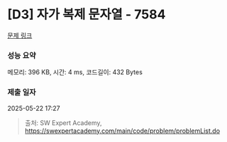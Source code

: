 # [D3] 자가 복제 문자열 - 7584 

[문제 링크](https://swexpertacademy.com/main/code/problem/problemDetail.do?contestProbId=AWpMsQfaCPMDFAQi) 

### 성능 요약

메모리: 396 KB, 시간: 4 ms, 코드길이: 432 Bytes

### 제출 일자

2025-05-22 17:27



> 출처: SW Expert Academy, https://swexpertacademy.com/main/code/problem/problemList.do
